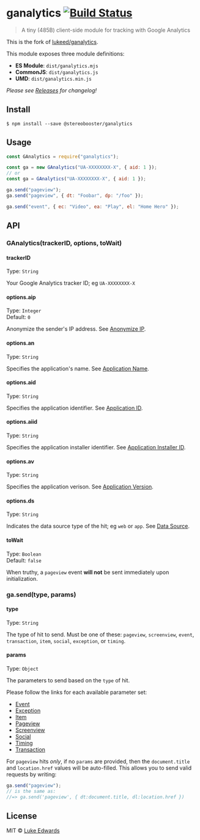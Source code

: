 # ganalytics [![Build Status](https://travis-ci.org/stereobooster/ganalytics.svg?branch=master)](https://travis-ci.org/stereobooster/ganalytics)

> A tiny (485B) client-side module for tracking with Google Analytics

This is the fork of [lukeed/ganalytics](https://github.com/lukeed/ganalytics).

This module exposes three module definitions:

- **ES Module**: `dist/ganalytics.mjs`
- **CommonJS**: `dist/ganalytics.js`
- **UMD**: `dist/ganalytics.min.js`

_Please see [Releases](https://github.com/stereobooster/ganalytics/releases) for changelog!_

## Install

```
$ npm install --save @stereobooster/ganalytics
```

## Usage

```js
const GAnalytics = require("ganalytics");

const ga = new GAnalytics("UA-XXXXXXXX-X", { aid: 1 });
// or
const ga = GAnalytics("UA-XXXXXXXX-X", { aid: 1 });

ga.send("pageview");
ga.send("pageview", { dt: "Foobar", dp: "/foo" });

ga.send("event", { ec: "Video", ea: "Play", el: "Home Hero" });
```

## API

### GAnalytics(trackerID, options, toWait)

#### trackerID

Type: `String`

Your Google Analytics tracker ID; eg `UA-XXXXXXXX-X`

#### options.aip

Type: `Integer`<br>
Default: `0`

Anonymize the sender's IP address. See [Anonymize IP](https://developers.google.com/analytics/devguides/collection/protocol/v1/parameters#aip).

#### options.an

Type: `String`

Specifies the application's name. See [Application Name](https://developers.google.com/analytics/devguides/collection/protocol/v1/parameters#an).

#### options.aid

Type: `String`

Specifies the application identifier. See [Application ID](https://developers.google.com/analytics/devguides/collection/protocol/v1/parameters#aid).

#### options.aiid

Type: `String`

Specifies the application installer identifier. See [Application Installer ID](https://developers.google.com/analytics/devguides/collection/protocol/v1/parameters#aiid).

#### options.av

Type: `String`

Specifies the application verison. See [Application Version](https://developers.google.com/analytics/devguides/collection/protocol/v1/parameters#av).

#### options.ds

Type: `String`

Indicates the data source type of the hit; eg `web` or `app`. See [Data Source](https://developers.google.com/analytics/devguides/collection/protocol/v1/parameters#ds).

#### toWait

Type: `Boolean`<br>
Default: `false`

When truthy, a `pageview` event **will not** be sent immediately upon initialization.

### ga.send(type, params)

#### type

Type: `String`

The type of hit to send. Must be one of these: `pageview`, `screenview`, `event`, `transaction`, `item`, `social`, `exception`, or `timing`.

#### params

Type: `Object`

The parameters to send based on the `type` of hit.

Please follow the links for each available parameter set:

- [Event](https://developers.google.com/analytics/devguides/collection/protocol/v1/parameters#events)
- [Exception](https://developers.google.com/analytics/devguides/collection/protocol/v1/parameters#exception)
- [Item](https://developers.google.com/analytics/devguides/collection/protocol/v1/parameters#ecomm)
- [Pageview](https://developers.google.com/analytics/devguides/collection/protocol/v1/parameters#content)
- [Screenview](https://developers.google.com/analytics/devguides/collection/protocol/v1/parameters#cd)
- [Social](https://developers.google.com/analytics/devguides/collection/protocol/v1/parameters#social)
- [Timing](https://developers.google.com/analytics/devguides/collection/protocol/v1/parameters#timing)
- [Transaction](https://developers.google.com/analytics/devguides/collection/protocol/v1/parameters#ecomm)

For `pageview` hits _only_, if no `params` are provided, then the `document.title` and `location.href` values will be auto-filled. This allows you to send valid requests by writing:

```js
ga.send("pageview");
// is the same as:
//=> ga.send('pageview', { dt:document.title, dl:location.href })
```

## License

MIT © [Luke Edwards](https://lukeed.com)
